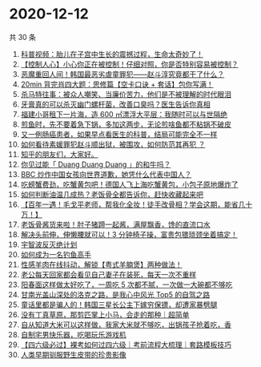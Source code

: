 # 2020-12-12

共 30 条

<!-- BEGIN -->
<!-- 最后更新时间 Sat Dec 12 2020 23:09:03 GMT+0800 (CST) -->

1. [科普视频：胎儿在子宫中生长的震撼过程，生命太奇妙了！](https://www.zhihu.com/zvideo/1320129102926233600)
2. [【控制人心】小心你正在被控制！仔细对照，你是否特别容易被控制？](https://www.zhihu.com/zvideo/1320776579417153536)
3. [恶魔重回人间！韩国最恶劣虐童罪犯——赵斗淳究竟都干了什么？](https://www.zhihu.com/zvideo/1321030115669331968)
4. [20min 背完肖四大题：思修篇【空卡口诀 +
   套话】包你写满！](https://www.zhihu.com/zvideo/1320754745099698176)
5. [杀马特往事：被众人嘲笑、当廉价苦力，他们是不被理解的时代眼泪](https://www.zhihu.com/zvideo/1319706350780424192)
6. [牙膏真的可以杀灭幽门螺杆菌，改善口臭吗？医生告诉你真相](https://www.zhihu.com/zvideo/1321151875606216704)
7. [福建小哥租下一片海，造 600
   ㎡漂浮大平层：我随时可以与世隔绝](https://www.zhihu.com/zvideo/1320836801548709888)
8. [煎鱼时，先不要着急下锅，多加这两步，无论煎啥鱼都不粘锅不破皮](https://www.zhihu.com/zvideo/1321111869089288192)
9. [又一例肠癌患者，如果早点看医生的科普，结局可能完全不一样](https://www.zhihu.com/zvideo/1320849276046921728)
10. [如何看待素媛罪犯赵斗顺出狱，被围攻，如何防范其再犯
    ？](https://www.zhihu.com/zvideo/1321064866619543552)
11. [知乎的朋友们，大家好。](https://www.zhihu.com/zvideo/1321064124948692992)
12. [你见过能「 Duang Duang Duang
    」的和牛吗？](https://www.zhihu.com/zvideo/1320787344304431104)
13. [BBC
    炒作中国女孩向世界道歉，她凭什么代表中国人？](https://www.zhihu.com/zvideo/1321153835398529024)
14. [吃螃蟹费劲，吃蟹黄包吧！德国人飞上海吃蟹黄包，小包子原地爆炸了](https://www.zhihu.com/zvideo/1320804321337339904)
15. [如何判断油温几成热？老饭骨全都告诉你，赶快收藏起来吧](https://www.zhihu.com/zvideo/1321202951868588032)
16. [【百年一遇！毛戈平老师，帮我化全妆！徒手改骨相？学会这期，能省几十万！】](https://www.zhihu.com/zvideo/1320742422918209536)
17. [老饭骨酱货来啦！肘子猪蹄一起酱，满屋飘香，馋的直流口水](https://www.zhihu.com/zvideo/1320767661438418944)
18. [解决头前伸，伸懒腰就可以！3
    分钟椅子操，富贵包猥琐颈坐着搞定！](https://www.zhihu.com/zvideo/1320774136466677760)
19. [宇智波反灭绝计划](https://www.zhihu.com/zvideo/1320779064446480384)
20. [如何成为一名钓鱼高手](https://www.zhihu.com/zvideo/1320816344472653824)
21. [性感羊肉在线抖动，解锁【粤式羊腩煲】两种做法！](https://www.zhihu.com/zvideo/1320556802359443456)
22. [老公每天回家都会看见自己妻子在装死，每天一次不重样](https://www.zhihu.com/zvideo/1320394144187961344)
23. [阳春面这样做太好吃了，一周吃 5
    次都不腻，一次做一大碗都不够吃](https://www.zhihu.com/zvideo/1320746991513419776)
24. [甘南光盖山深处的洛克之路，是我心中风光 Top5
    的自驾之路](https://www.zhihu.com/zvideo/1320681341798010880)
25. [童话里都是骗人的！韩国三星长公主下嫁穷保镖，却遭家暴劈腿](https://www.zhihu.com/zvideo/1320675876301250560)
26. [没有丁真草原，那剪匹掌上小马，会走的那种｜超简单](https://www.zhihu.com/zvideo/1320332149057785856)
27. [自从知道大米可以这样做，我家大米就不够吃，出锅孩子抢着吃，香](https://www.zhihu.com/zvideo/1320062439422464000)
28. [自制宅男快乐器，吃喝玩乐游戏机](https://www.zhihu.com/zvideo/1320709274297675776)
29. [【四六级必过】裸考如何过四六级｜考前流程大梳理｜套路模板技巧](https://www.zhihu.com/zvideo/1320717081085005824)
30. [人类早期驯服野生皮带的珍贵影像](https://www.zhihu.com/zvideo/1320395390386786304)

<!-- END -->
